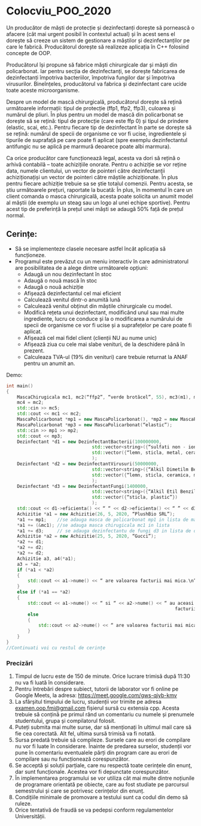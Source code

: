 # Colocviu_POO_2020

Un producător de măști de protecție și dezinfectanți dorește să pornească o
afacere (cât mai urgent posibil în contextul actual) și în acest sens el dorește să creeze
un sistem de gestionare a măștilor și dezinfectanților pe care le fabrică. Producătorul
dorește să realizeze aplicația în C++ folosind concepte de OOP.


Producătorul își propune să fabrice măști chirurgicale dar și măști din
policarbonat. Iar pentru secția de dezinfectanți, se dorește fabricarea de dezinfectanți
împotriva bacteriilor, împotriva fungilor dar și împotriva virusurilor. Bineînțeles,
producătorul va fabrica și dezinfectant care ucide toate aceste microorganisme.


Despre un model de mască chirurgicală, producătorul dorește să rețină
următoarele informații: tipul de protecție (ffp1, ffp2, ffp3), culoarea și numărul de pliuri.
În plus pentru un model de mască din policarbonat se dorește să se rețină: tipul de
protecție (care este ffp 0) și tipul de prindere (elastic, scai, etc.). Pentru fiecare tip de
dezinfectant în parte se dorește să se rețină: numărul de specii de organisme ce vor fi
ucise, ingredientele și tipurile de suprafață pe care poate fi aplicat (spre exemplu
dezinfectantul antifungic nu se aplică pe marmură deoarece poate albi marmura).


Ca orice producător care funcționează legal, acesta va dori să rețină o arhivă
contabilă – toate achizițiile onorate. Pentru o achiziție se vor reține data, numele
clientului, un vector de pointeri către dezinfectanții achiziționațiși un vector de pointeri
către măștile achiziționate. În plus pentru fiecare achiziție trebuie sa se știe totalul
comenzii. Pentru acesta, se știu următoarele prețuri, raportate la bucată:
În plus, în momentul în care un client comanda o masca chirurgicală, acesta
poate solicita un anumit model al măștii (de exemplu un steag sau un logo al unei echipe
sportive). Pentru acest tip de preferință la prețul unei măști se adaugă 50% față de prețul
normal.

## Cerințe:


* Să se implementeze clasele necesare astfel încât aplicația să funcționeze.
* Programul este prevăzut cu un meniu interactiv în care administratorul are
posibilitatea de a alege dintre următoarele opțiuni:
  * Adaugă un nou dezinfectant în stoc
  * Adaugă o nouă mască în stoc
  * Adaugă o nouă achiziție
  * Afișează dezinfectantul cel mai eficient
  * Calculează venitul dintr-o anumită lună
  * Calculează venitul obținut din măștile chirurgicale cu model.
  * Modifică rețeta unui dezinfectant, modificând unul sau mai multe
ingrediente, lucru ce conduce și la o modificarea a numărului de specii de
organisme ce vor fi ucise și a suprafețelor pe care poate fi aplicat.
  * Afișează cel mai fidel client (clienții NU au nume unic)
  * Afișează ziua cu cele mai slabe venituri, de la deschidere până în prezent.
  * Calculeaza TVA-ul (19% din venituri) care trebuie returnat la ANAF
pentru un anumit an.


Demo:
```cpp
int main()
{
    MascaChirugicala mc1, mc2(“ffp2”, “verde brotăcel”, 55), mc3(m1), mc4, mc5;
    mc4 = mc2;
    std::cin >> mc5;
    std::cout << mc1 << mc2;
    MascaPolicarbonat *mp1 = new MascaPolicarbonat(), *mp2 = new MascaPolicarbonat();
    MascaPolicarbonat *mp3 = new MascaPolicarbonat(“elastic”);
    std::cin >> mp1 >> mp2;
    std::cout << mp3;
    Dezinfectant *d1 = new DezinfectantBacterii(100000000, 
                                std::vector<string>({“sulfati non - ionici”, “sulfati cationici”, “parfumuri”, “Linalool”, “Metilpropanol butilpentil”}), 
                                std::vector({“lemn, sticla, metal, ceramica, marmura”})
                                );
    Dezinfectant *d2 = new DezinfectantVirusuri(50000000, 
                                std::vector<string>({“Alkil Dimetilm Benzil Crlorura de amoniu”, “parfumuri”, “Butilpentil metilpropinal”}),
                                std::vector({“lemn, sticla, ceramica, marmura”})
                                );
    Dezinfectant *d3 = new DezinfectantFungi(1400000, 
                                std::vector<string>({“Alkil Etil Benzil Crlorura de amoniu”, “parfumuri”, “Butilpentil metilpropinal”}),
                                std::vector({“sticla, plastic”})
                                );
    std::cout << d1->eficienta() << “ “ << d2->eficienta() << “ ” << d3->eficienta() << “\n”;
    Achizitie *a1 = new Achizitie(26, 5, 2020, “PlushBio SRL”);
    *a1 += mp1;    //se adauga masca de policarbonat mp1 in lista de masti achizitionate
    *a1 += (&mc1); //se adauga masca chirugicala mc1 in lista
    *a1 += d3;     // se adauga dezinfectantu de fungi d3 in lista de dezinfectanti achizitionati
    Achizitie *a2 = new Achizitie(25, 5, 2020, “Gucci”);
    *a2 += d1;
    *a2 += d2;
    *a2 += d2;
    Achizitie a3, a4(*a1);
    a3 = *a2;
    if (*a1 < *a2)
    {
        std::cout << a1->nume() << “ are valoarea facturii mai mica.\n”;
    }
    else if (*a1 == *a2)
    {
        std::cout << a1->nume() << “ si “ << a2->nume() << “ au aceasi valoare a
                                                               facturii.\n”;
        else
        {
            std::cout << a2->nume() << “ are valoarea facturii mai mica.\n”;
        }
    }
}
//Continuati voi cu restul de cerințe
```


### Precizări
1. Timpul de lucru este de 150 de minute. Orice lucrare trimisă după 11:30 nu va fi
luată în considerare.
2. Pentru întrebări despre subiect, tutorii de laborator vor fi online pe Google
Meets, la adresa: https://meet.google.com/gws-qjyb-kmv
3. La sfârșitul timpului de lucru, studenții vor trimite pe adresa
examen.oop.fmi@gmail.com fișierul sursă cu extensia cpp. Acesta trebuie să
conțină pe primul rând un comentariu cu numele și prenumele studentului,
grupa și compilatorul folosit.
4. Puteți submita mai multe surse, dar să menționați în ultimul mail care să fie cea
corectată. Alt fel, ultima sursă trimisă va fi notată.
5. Sursa predată trebuie să compileze. Sursele care au erori de compilare nu vor fi
luate în considerare. Înainte de predarea surselor, studenții vor pune în
comentariu eventualele părți din program care au erori de compilare sau nu
funcționează corespunzător.
6. Se acceptă și soluții parțiale, care nu respectă toate cerințele din enunț, dar sunt
funcționale. Acestea vor fi depunctate corespunzător.
7. În implementarea programului se vor utiliza cât mai multe dintre noțiunile de
programare orientată pe obiecte, care au fost studiate pe parcursul semestrului
și care se potrivesc cerințelor din enunț.
8. Condițiile minimale de promovare a testului sunt ca codul din demo să ruleze.
9. Orice tentativă de fraudă se va pedepsi conform regulamentelor Universității.
